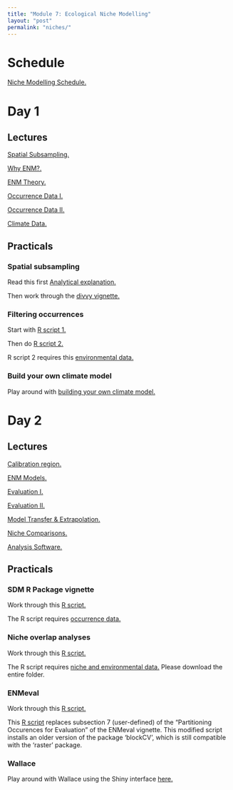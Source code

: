 ```yaml
---
title: "Module 7: Ecological Niche Modelling"
layout: "post" 
permalink: "niches/"
---
```


# Schedule
[Niche Modelling Schedule.](https://www.dropbox.com/scl/fi/bp8p0ltnmpea0b4e5yik8/Schedule_ENM_Workshop.pdf?rlkey=2mbna1g4dxb0l8nynq9iua6vk&dl=0)

# Day 1

## Lectures

[Spatial Subsampling.](https://www.dropbox.com/scl/fi/bhyashpyhtn5fu5rj53cs/0.-Spatially-standardized-subsampling.pdf?rlkey=kyokgj5j939o9b3llqor9o3o5&dl=0)

[Why ENM?.](https://www.dropbox.com/scl/fi/1ztkhdb0ilmce0zvlt4oy/1.-Why-do-ENM.pdf?rlkey=j99vw8gwxo8f4yvkn7ldh7kyc&dl=0)

[ENM Theory.](https://www.dropbox.com/scl/fi/wm5m0oa5pycrm7th9n1p8/2.-ENM-Theory.pdf?rlkey=u6z8fbym376pw8zinwwnhw9u3&dl=0)

[Occurrence Data I.](https://www.dropbox.com/scl/fi/3b4e0mjbohjl77gorhj4b/3.-Occurrence-data-I.pdf?rlkey=mircd9tidggdnmh5cx3a7dc4t&dl=0)

[Occurrence Data II.](https://www.dropbox.com/scl/fi/8cjzvfvmy4oto3yim46nq/4.-Occurrence-data-II.pdf?rlkey=widkosl344p6fcfaynthlal2s&dl=0)

[Climate Data.](https://www.dropbox.com/scl/fi/q4ytppondo16565hntlyz/5.-Climate-Data.pdf?rlkey=vpqe48ccrol2np03fxnr1j9ga&dl=0)

## Practicals

### Spatial subsampling

Read this first [Analytical explanation.](https://www.dropbox.com/scl/fi/5dki0kbzxqjfcehax5kfj/how-subsampling-works_2023-07-31.pdf?rlkey=3clbma439vs4wyynogz6hrbdr&dl=0)

Then work through the [divvy vignette.](https://www.dropbox.com/scl/fi/kto4d9dhopi58dzzwsvie/divvy-spatial-subsampling-vignette_2022-07-14.html?rlkey=m5dhtiqmcz9db7jprsce5kmqn&dl=0)

### Filtering occurrences

Start with [R script 1.](https://www.dropbox.com/scl/fi/5471g3bs6ms9bzndtys3s/1.-FilterGeographically_spThin.R?rlkey=kv4gv8yzyj4x650qio7nmhws5&dl=0)

Then do [R script 2.](https://www.dropbox.com/scl/fi/2199nuj21n548uz3tcjv7/2.-FilterEnvironmentally.R?rlkey=tan5ga41qbtbdvee24hasegya&dl=0)

R script 2 requires this [environmental data.](https://www.dropbox.com/scl/fo/eai5c87p0omgg2sayohh3/h?rlkey=0oodsni5gq4tn1s2a2z3025q9&dl=0) 

### Build your own climate model 

Play around with [building your own climate model.](http://www.buildyourownearth.com)

# Day 2

## Lectures

[Calibration region.](https://www.dropbox.com/scl/fi/gsvfsld9ib0llnb00gxv4/6.-Calibration-region.pdf?rlkey=zox80ukjbn05d6p01prnxlbhf&dl=0)

[ENM Models.](https://www.dropbox.com/scl/fi/b27bpxjhr2ri83uv4m64g/7.-ENM-models.pdf?rlkey=hbveia6l1akicf8jopwz44h4v&dl=0)

[Evaluation I.](https://www.dropbox.com/scl/fi/40pop04i8o985qp9aciud/8.-Evaluation-I.pdf?rlkey=jnr6qt03yyirjz266xjx6z9lx&dl=0)

[Evaluation II.](https://www.dropbox.com/scl/fi/9zvawxooa6ub2ibifwefm/9.-Evaluation-II.pdf?rlkey=y38726b2q2smgci70ccc7korc&dl=0)

[Model Transfer & Extrapolation.](https://www.dropbox.com/scl/fi/ti2a35lp7qn7s10a1lrlm/10.-Model-transfer-extrapolation.pdf?rlkey=wca2a3tnn3ztwjsfh5yxa1mpo&dl=0)

[Niche Comparisons.](https://www.dropbox.com/scl/fi/l9d0q9wuxn9igtul9pj8e/11.-Niche-comparisons.pdf?rlkey=e5j77l5vhxz18d38fhf6viz78&dl=0) 

[Analysis Software.](https://www.dropbox.com/scl/fi/cgtyf4vtnzynlpc82b0rm/12.-Analysis-Packages.pdf?rlkey=cky83k15f7xbhwdlkj7ljgplr&dl=0)

## Practicals

### SDM R Package vignette 

Work through this [R script.](https://www.dropbox.com/scl/fi/06y1nek42ypzdjklrehrj/sdm-practical.R?rlkey=pcfabq1ov316uivwtxjh86oee&dl=0)

The R script requires [occurrence data.](https://www.dropbox.com/scl/fi/n0ki1w6zdlnlco4f1h8gp/occurences.Rds?rlkey=lvsi1jd50c52npwi2lstnjtv2&dl=0) 

### Niche overlap analyses

Work through this [R script.](https://www.dropbox.com/scl/fi/jnfev0zos8fwvb0p6oz28/Niche-overlap.R?rlkey=kdqg4ddf2ybmxyxjaq0l501qt&dl=0)

The R script requires [niche and environmental data.](https://www.dropbox.com/scl/fo/ffhlwweaqb97qlj7gn0zp/h?rlkey=oioiqpwix7i1isvtvyeovabko&dl=0) Please download the entire folder. 

### ENMeval 

Work through this [R script.](https://www.dropbox.com/scl/fi/lc36zx4c0k0m0zv3zljth/ENMeval.R?rlkey=3ju5yxgl057bcfy45rk7gem7n&dl=0)

This [R script](https://www.dropbox.com/scl/fi/vrgp89nsxz4uw18xrqbvj/Partitioning_occurences_for_evaluation_7_user_defined.R?rlkey=bu9o7dqljfb8jlzjxk8pq4d0b&dl=0) replaces subsection 7 (user-defined) of the “Partitioning Occurences for Evaluation” of the ENMeval vignette. This modified script installs an older version of the package ‘blockCV’, which is still compatible with the ‘raster’ package.  

### Wallace

Play around with Wallace using the Shiny interface [here.](https://www.dropbox.com/scl/fi/vur8w1c8j9nttbopb8aas/Wallace.R?rlkey=qazsaq1e7ivjywxmq68scphiv&dl=0)


